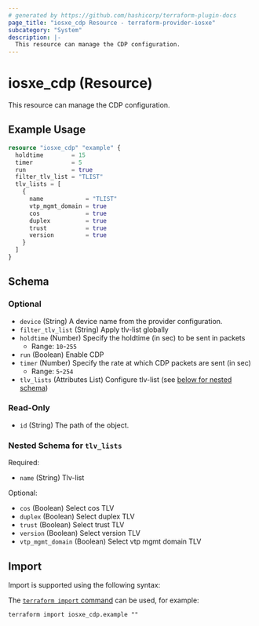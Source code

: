 ```yaml
---
# generated by https://github.com/hashicorp/terraform-plugin-docs
page_title: "iosxe_cdp Resource - terraform-provider-iosxe"
subcategory: "System"
description: |-
  This resource can manage the CDP configuration.
---
```


# iosxe_cdp (Resource)

This resource can manage the CDP configuration.

## Example Usage

```terraform
resource "iosxe_cdp" "example" {
  holdtime        = 15
  timer           = 5
  run             = true
  filter_tlv_list = "TLIST"
  tlv_lists = [
    {
      name            = "TLIST"
      vtp_mgmt_domain = true
      cos             = true
      duplex          = true
      trust           = true
      version         = true
    }
  ]
}
```

<!-- schema generated by tfplugindocs -->
## Schema

### Optional

- `device` (String) A device name from the provider configuration.
- `filter_tlv_list` (String) Apply tlv-list globally
- `holdtime` (Number) Specify the holdtime (in sec) to be sent in packets
  - Range: `10`-`255`
- `run` (Boolean) Enable CDP
- `timer` (Number) Specify the rate at which CDP packets are sent (in sec)
  - Range: `5`-`254`
- `tlv_lists` (Attributes List) Configure tlv-list (see [below for nested schema](#nestedatt--tlv_lists))

### Read-Only

- `id` (String) The path of the object.

<a id="nestedatt--tlv_lists"></a>
### Nested Schema for `tlv_lists`

Required:

- `name` (String) Tlv-list

Optional:

- `cos` (Boolean) Select cos TLV
- `duplex` (Boolean) Select duplex TLV
- `trust` (Boolean) Select trust TLV
- `version` (Boolean) Select version TLV
- `vtp_mgmt_domain` (Boolean) Select vtp mgmt domain TLV

## Import

Import is supported using the following syntax:

The [`terraform import` command](https://developer.hashicorp.com/terraform/cli/commands/import) can be used, for example:

```shell
terraform import iosxe_cdp.example ""
```
